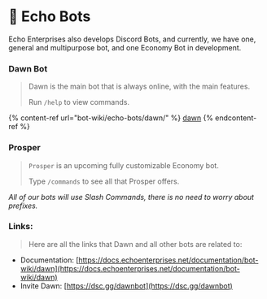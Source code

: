 # 📍 Echo Bots

Echo Enterprises also develops Discord Bots, and currently, we have one, general and multipurpose bot, and one Economy Bot in development.

### Dawn Bot

> Dawn is the main bot that is always online, with the main features.
>
> Run `/help` to view commands.

{% content-ref url="bot-wiki/echo-bots/dawn/" %}
[dawn](bot-wiki/echo-bots/dawn/)
{% endcontent-ref %}

### Prosper

> `Prosper` is an upcoming fully customizable Economy bot.
>
> Type `/commands` to see all that Prosper offers.

_All of our bots will use Slash Commands, there is no need to worry about prefixes._

### Links:

> Here are all the links that Dawn and all other bots are related to:

* Documentation: [https://docs.echoenterprises.net/documentation/bot-wiki/dawn](https://docs.echoenterprises.net/documentation/bot-wiki/dawn)
* Invite Dawn: [https://dsc.gg/dawnbot](https://dsc.gg/dawnbot)

